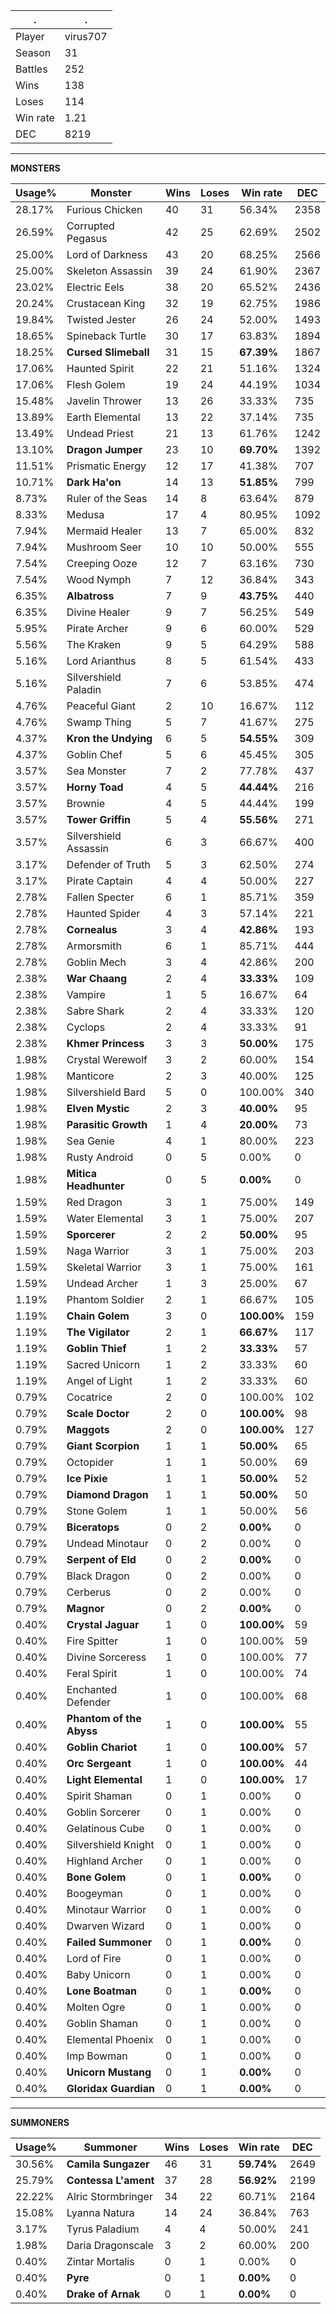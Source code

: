 .|.
|-|-
Player|virus707
Season|31
Battles|252
Wins|138
Loses|114
Win rate|1.21
DEC|8219

---
**MONSTERS**

Usage%|Monster|Wins|Loses|Win rate|DEC|
-|-|-|-|-|-|
28.17%|Furious Chicken|40|31|56.34%|2358|
26.59%|Corrupted Pegasus|42|25|62.69%|2502|
25.00%|Lord of Darkness|43|20|68.25%|2566|
25.00%|Skeleton Assassin|39|24|61.90%|2367|
23.02%|Electric Eels|38|20|65.52%|2436|
20.24%|Crustacean King|32|19|62.75%|1986|
19.84%|Twisted Jester|26|24|52.00%|1493|
18.65%|Spineback Turtle|30|17|63.83%|1894|
18.25%|**Cursed Slimeball**|31|15|**67.39%**|1867|
17.06%|Haunted Spirit|22|21|51.16%|1324|
17.06%|Flesh Golem|19|24|44.19%|1034|
15.48%|Javelin Thrower|13|26|33.33%|735|
13.89%|Earth Elemental|13|22|37.14%|735|
13.49%|Undead Priest|21|13|61.76%|1242|
13.10%|**Dragon Jumper**|23|10|**69.70%**|1392|
11.51%|Prismatic Energy|12|17|41.38%|707|
10.71%|**Dark Ha'on**|14|13|**51.85%**|799|
8.73%|Ruler of the Seas|14|8|63.64%|879|
8.33%|Medusa|17|4|80.95%|1092|
7.94%|Mermaid Healer|13|7|65.00%|832|
7.94%|Mushroom Seer|10|10|50.00%|555|
7.54%|Creeping Ooze|12|7|63.16%|730|
7.54%|Wood Nymph|7|12|36.84%|343|
6.35%|**Albatross**|7|9|**43.75%**|440|
6.35%|Divine Healer|9|7|56.25%|549|
5.95%|Pirate Archer|9|6|60.00%|529|
5.56%|The Kraken|9|5|64.29%|588|
5.16%|Lord Arianthus|8|5|61.54%|433|
5.16%|Silvershield Paladin|7|6|53.85%|474|
4.76%|Peaceful Giant|2|10|16.67%|112|
4.76%|Swamp Thing|5|7|41.67%|275|
4.37%|**Kron the Undying**|6|5|**54.55%**|309|
4.37%|Goblin Chef|5|6|45.45%|305|
3.57%|Sea Monster|7|2|77.78%|437|
3.57%|**Horny Toad**|4|5|**44.44%**|216|
3.57%|Brownie|4|5|44.44%|199|
3.57%|**Tower Griffin**|5|4|**55.56%**|271|
3.57%|Silvershield Assassin|6|3|66.67%|400|
3.17%|Defender of Truth|5|3|62.50%|274|
3.17%|Pirate Captain|4|4|50.00%|227|
2.78%|Fallen Specter|6|1|85.71%|359|
2.78%|Haunted Spider|4|3|57.14%|221|
2.78%|**Cornealus**|3|4|**42.86%**|193|
2.78%|Armorsmith|6|1|85.71%|444|
2.78%|Goblin Mech|3|4|42.86%|200|
2.38%|**War Chaang**|2|4|**33.33%**|109|
2.38%|Vampire|1|5|16.67%|64|
2.38%|Sabre Shark|2|4|33.33%|120|
2.38%|Cyclops|2|4|33.33%|91|
2.38%|**Khmer Princess**|3|3|**50.00%**|175|
1.98%|Crystal Werewolf|3|2|60.00%|154|
1.98%|Manticore|2|3|40.00%|125|
1.98%|Silvershield Bard|5|0|100.00%|340|
1.98%|**Elven Mystic**|2|3|**40.00%**|95|
1.98%|**Parasitic Growth**|1|4|**20.00%**|73|
1.98%|Sea Genie|4|1|80.00%|223|
1.98%|Rusty Android|0|5|0.00%|0|
1.98%|**Mitica Headhunter**|0|5|**0.00%**|0|
1.59%|Red Dragon|3|1|75.00%|149|
1.59%|Water Elemental|3|1|75.00%|207|
1.59%|**Sporcerer**|2|2|**50.00%**|95|
1.59%|Naga Warrior|3|1|75.00%|203|
1.59%|Skeletal Warrior|3|1|75.00%|161|
1.59%|Undead Archer|1|3|25.00%|67|
1.19%|Phantom Soldier|2|1|66.67%|105|
1.19%|**Chain Golem**|3|0|**100.00%**|159|
1.19%|**The Vigilator**|2|1|**66.67%**|117|
1.19%|**Goblin Thief**|1|2|**33.33%**|57|
1.19%|Sacred Unicorn|1|2|33.33%|60|
1.19%|Angel of Light|1|2|33.33%|60|
0.79%|Cocatrice|2|0|100.00%|102|
0.79%|**Scale Doctor**|2|0|**100.00%**|98|
0.79%|**Maggots**|2|0|**100.00%**|127|
0.79%|**Giant Scorpion**|1|1|**50.00%**|65|
0.79%|Octopider|1|1|50.00%|69|
0.79%|**Ice Pixie**|1|1|**50.00%**|52|
0.79%|**Diamond Dragon**|1|1|**50.00%**|50|
0.79%|Stone Golem|1|1|50.00%|56|
0.79%|**Biceratops**|0|2|**0.00%**|0|
0.79%|Undead Minotaur|0|2|0.00%|0|
0.79%|**Serpent of Eld**|0|2|**0.00%**|0|
0.79%|Black Dragon|0|2|0.00%|0|
0.79%|Cerberus|0|2|0.00%|0|
0.79%|**Magnor**|0|2|**0.00%**|0|
0.40%|**Crystal Jaguar**|1|0|**100.00%**|59|
0.40%|Fire Spitter|1|0|100.00%|59|
0.40%|Divine Sorceress|1|0|100.00%|77|
0.40%|Feral Spirit|1|0|100.00%|74|
0.40%|Enchanted Defender|1|0|100.00%|68|
0.40%|**Phantom of the Abyss**|1|0|**100.00%**|55|
0.40%|**Goblin Chariot**|1|0|**100.00%**|57|
0.40%|**Orc Sergeant**|1|0|**100.00%**|44|
0.40%|**Light Elemental**|1|0|**100.00%**|17|
0.40%|Spirit Shaman|0|1|0.00%|0|
0.40%|Goblin Sorcerer|0|1|0.00%|0|
0.40%|Gelatinous Cube|0|1|0.00%|0|
0.40%|Silvershield Knight|0|1|0.00%|0|
0.40%|Highland Archer|0|1|0.00%|0|
0.40%|**Bone Golem**|0|1|**0.00%**|0|
0.40%|Boogeyman|0|1|0.00%|0|
0.40%|Minotaur Warrior|0|1|0.00%|0|
0.40%|Dwarven Wizard|0|1|0.00%|0|
0.40%|**Failed Summoner**|0|1|**0.00%**|0|
0.40%|Lord of Fire|0|1|0.00%|0|
0.40%|Baby Unicorn|0|1|0.00%|0|
0.40%|**Lone Boatman**|0|1|**0.00%**|0|
0.40%|Molten Ogre|0|1|0.00%|0|
0.40%|Goblin Shaman|0|1|0.00%|0|
0.40%|Elemental Phoenix|0|1|0.00%|0|
0.40%|Imp Bowman|0|1|0.00%|0|
0.40%|**Unicorn Mustang**|0|1|**0.00%**|0|
0.40%|**Gloridax Guardian**|0|1|**0.00%**|0|

---
**SUMMONERS**

Usage%|Summoner|Wins|Loses|Win rate|DEC|
-|-|-|-|-|-|
30.56%|**Camila Sungazer**|46|31|**59.74%**|2649|
25.79%|**Contessa L'ament**|37|28|**56.92%**|2199|
22.22%|Alric Stormbringer|34|22|60.71%|2164|
15.08%|Lyanna Natura|14|24|36.84%|763|
3.17%|Tyrus Paladium|4|4|50.00%|241|
1.98%|Daria Dragonscale|3|2|60.00%|200|
0.40%|Zintar Mortalis|0|1|0.00%|0|
0.40%|**Pyre**|0|1|**0.00%**|0|
0.40%|**Drake of Arnak**|0|1|**0.00%**|0|
